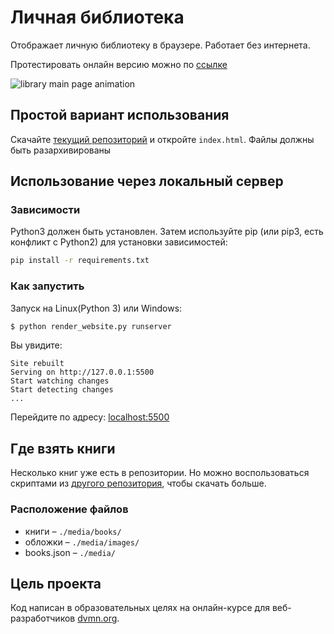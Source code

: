 # Личная библиотека
Отображает личную библиотеку в браузере. Работает без интернета.

Протестировать онлайн версию можно по [ссылке](https://aregadad.github.io/library/)

![library main page animation](https://dvmn.org/media/filer_public/11/9f/119fc7d8-216e-4bd1-9c18-b0d54e7c0fdc/ezgifcom-gif-maker_2.gif)

## Простой вариант использования
Скачайте [текущий репозиторий](https://github.com/aregadad/library/archive/refs/heads/main.zip) и откройте `index.html`. Файлы должны быть разархивированы

## Использование через локальный сервер
### Зависимости
Python3 должен быть установлен. Затем используйте pip (или pip3, есть конфликт с Python2) для установки зависимостей:

```bash
pip install -r requirements.txt
```

### Как запустить
Запуск на Linux(Python 3) или Windows:

```bash
$ python render_website.py runserver
```

Вы увидите:

```
Site rebuilt
Serving on http://127.0.0.1:5500
Start watching changes
Start detecting changes
...
```
Перейдите по адресу: [localhost:5500](http://localhost:5500/pages/index1.html)

## Где взять книги
Несколько книг уже есть в репозитории. Но можно воспользоваться скриптами из [другого репозитория](https://github.com/aregadad/books), чтобы скачать больше. 
### Расположение файлов
* книги – `./media/books/`
* обложки – `./media/images/`
* books.json – `./media/`

## Цель проекта
Код написан в образовательных целях на онлайн-курсе для веб-разработчиков [dvmn.org](https://dvmn.org/).
